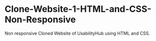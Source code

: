 # Clone-Website-1-HTML-and-CSS-Non-Responsive
Non responsive Cloned Website of UsabilityHub using HTML and CSS.
